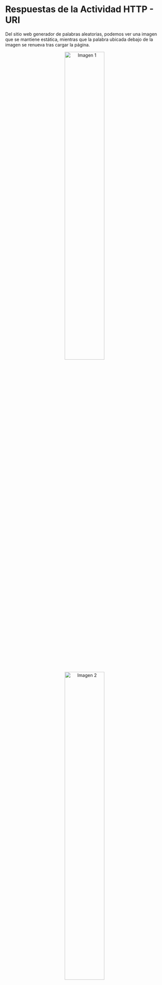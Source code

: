 # Respuestas de la Actividad HTTP - URI
Del sitio web generador de palabras aleatorias, podemos ver una imagen que se mantiene estática, mientras que la palabra ubicada debajo de la imagen se renueva tras cargar la página.

<p align="center">
  <img src="https://github.com/miguelvega/CC3S2/assets/124398378/a355cc08-a88b-4480-b420-5256ae1b6da5" alt="Imagen 1" width="50%" />
</p>

<p align="center">
  <img src="https://github.com/miguelvega/CC3S2/assets/124398378/dfaba003-c277-4b32-8065-12204c9361e7" alt="Imagen 2" width="50%" />
</p>

## Curl
Instalamos curl con el comando `sudo apt install curl` 

![Captura de pantalla de 2023-09-24 19-23-09](https://github.com/miguelvega/CC3S2/assets/124398378/6a89fca4-5bd1-41ec-afb5-42a05c976432)

Usamos el comando curl  `curl 'http://randomword.saasbook.info'`  en la terminal y nos muestra el 
siguiente codigo html.

![Captura de pantalla de 2023-09-24 19-25-04](https://github.com/miguelvega/CC3S2/assets/124398378/814ecf89-91f3-4753-8cf4-b16f6499451a)

Luego, guardamos la salida del comando anterior en  `first_test_curl.html` 


![Captura de pantalla de 2023-09-24 19-31-19](https://github.com/miguelvega/CC3S2/assets/124398378/13828e81-608e-4e0a-9dd1-4dbfa26e9244)

![Captura de pantalla de 2023-09-24 19-31-33](https://github.com/miguelvega/CC3S2/assets/124398378/2d22fd0c-c4d4-42d4-af63-7063ae9f0b6d)


### Pregunta:¿Cuáles son las dos diferencias principales que has visto anteriormente y lo que ves en un navegador web 'normal'? ¿Qué explica estas diferencias?
La primera diferencia  es que al abrir el archivo html no se puede ver la imagen, esto es porque la solicitud curl solo devuelve el contenido html como respuesta mas no devuelve otros elementos como los css o imagenes, por eso no se reconce la imagen.<br>
Otra diferencia es que al cargarlo nuevamente, la palabra no experimenta cambios.

![Captura de pantalla de 2023-09-24 20-01-17](https://github.com/miguelvega/CC3S2/assets/124398378/4fd67f30-6837-4407-bc00-59c90bf09ddc)!

## Curl y Netcat

Usamos el comando `nc -l 8081` para escuchar por el puerto 8081 desde nuestro servidor falso.

![Captura de pantalla de 2023-09-24 20-50-01](https://github.com/miguelvega/CC3S2/assets/124398378/29404048-8ae3-46ad-8ada-5abafde49d24)

### Pregunta: Suponiendo que estás ejecutando curl desde otro shell ¿qué URL tendrás que pasarle a curl para intentar acceder a tu servidor falso y por qué?

Debemos usar el siguiente URL: `curl 'http://localhost:8081/'`. <br>
Porque dado que queremos hacer una solicitud http debemos poner http, ponemos localhost, ya que el servidor es nuestra computadora local, y 8081 que hace referencia al puerto en donde se encuentra el servidor falso.

![Captura de pantalla de 2023-09-24 20-51-45](https://github.com/miguelvega/CC3S2/assets/124398378/70ce795a-fdf9-467c-86b1-a894e4202ff6)

Una vez enviada la solicitud a nuestro servidor, podemos apreciar lo diguiente.
![Captura de pantalla de 2023-09-24 20-51-57](https://github.com/miguelvega/CC3S2/assets/124398378/949e3fb3-1cff-4317-a06e-9a20a506147c)

Así es como un servidor web real percibe una conexión desde curl.<br>
En la primera linea podemos ver el método de solicitud HTTP utilizado, en este caso, GET, a continuacion el recurso que se está solicitando, en este caso, la raíz del servidor web. "HTTP/1.1" que indica la versión del protocolo HTTP utilizada. En la segunda linea se aprecia al host que es localhost al que se esta enviando la solicitud en el puerto 8081. En la tercera linea, User-Agent que es curl que es el agente de usuario que está realizando la solicitud. Finalmente, tenemos Accept como un */* que significa que el cliente está dispuesto a aceptar cualquier 
tipo de contenido en respuesta del servidor.

### Pregunta: La primera línea de la solicitud identifica qué URL desea recuperar el cliente. ¿Por qué no ves http://localhost:8081 en ninguna parte de esa línea?
Debido a que servidor falso está aceptando la solicitud desde un puerto LOCAL, por lo tanto no es necesario incluir localhost.

Entonces, hemos visto una solicitud HTTP desde el punto de vista del servidor, ahora veamos cómo se ve la respuesta desde el punto de vista del cliente  luego de presionar enter en la shell del servidor.

![Captura de pantalla de 2023-09-24 21-15-13](https://github.com/miguelvega/CC3S2/assets/124398378/6a7b7127-49d0-4e46-aacb-3ca0199d3d43)


Luego, al colocar `curl -i 'http://randomword.saasbook.info/'`se obtiene lo siguiente :
![Captura de pantalla de 2023-09-24 23-41-22](https://github.com/miguelvega/CC3S2/assets/124398378/7c11f03a-543d-4ea2-badf-25e1effd5b95)

### Pregunta: Según los encabezados del servidor, ¿cuál es el código de respuesta HTTP del servidor que indica el estado de la solicitud del cliente y qué versión del protocolo HTTP utilizó el servidor para responder al cliente?
El código de respuesta es de 200 y el "OK" indica que la solicitud HTTP se completó correctamente y que el servidor ha entregado el recurso solicitado con éxito. La version de HTTP es la 1.1.

### Pregunta: Cualquier solicitud web determinada puede devolver una página HTML, una imagen u otros tipos de entidades. ¿Hay algo en los encabezados que crea que le dice al cliente cómo interpretar el resultado?.

Si, en la imagen anterior nos muestra la informacion que proporciona el encabezado para que el cliente interprete el resultado, por ejemplo, `Content-Type: text/html;charset=utf-8` indica el tipo de contenido que se está enviando como respuesta. En este caso, el contenido es de tipo "text/html", lo que significa que el servidor está enviando una página web HTML. También se especifica la codificación de caracteres UTF-8 utilizada para interpretar el contenido. 

## ¿Qué sucede cuando falla un HTTP request?

### Pregunta: ¿Cuál sería el código de respuesta del servidor si intentaras buscar una URL inexistente en el sitio generador de palabras aleatorias? Pruéba esto utilizando el procedimiento anterior.

Como se observa en la imagen de abajo, pusimos un link inexistente y no retorna un cuerpo html en la respuesta y en la primera linea del encabezado, devuelde el numero 404, este número es el código de estado HTTP que se devuelve en la respuesta. El código de estado "404" se conoce comúnmente como "Error 404" o "Not Found" (No encontrado). Indica que el recurso solicitado por el cliente no fue encontrado en el servidor.

![Captura de pantalla de 2023-09-25 01-14-03](https://github.com/miguelvega/CC3S2/assets/124398378/3a5dcda6-d2c1-4f4e-b02a-aaedb37404c4)


### ¿Qué otros códigos de error HTTP existen? Utiliza Wikipedia u otro recurso para conocer los significados de algunos de los más comunes: 200, 301, 302, 400, 404, 500. Ten en cuenta que estas son familias de estados: todos los estados 2xx significan funcionó, todos los 3xx son redireccionar etc.

200 (OK): Indica que la solicitud fue realizada con exito y si se encontró la información solicitada​

301 (Moved Permanently): indica que el host si ha sido capaz de comunicarse con el servidor pero que el recurso solicitado ha sido movido a otra dirección permanentemente.

302 (Found): se produce cuando el recurso solicitado ha sido trasladado temporalmente a una nueva ubicación.

400 (Bad Request): El error 400 solicitud incorrecta ocurre cuando el servidor no procesará la solicitud, porque no puede, o no debe, debido a algo que es percibido como un error del cliente (ej: solicitud malformada, sintaxis errónea, etc). La solicitud contiene sintaxis errónea y no debería repetirse.

404 (Not Found): Este error indica que el recurso solicitado no se encuentra en el servidor y por lo tanto no ha sido encontrada.​

500 (Internal Server Error): El error HTTP 500, indica un error interno en el servidor que impide que la solicitud se complete correctamente.

### Tanto el encabezado 4xx como el 5xx indican condiciones de error. ¿Cuál es la principal diferencia entre 4xx y 5xx?.
Los errores del tipo 4xx indican que el error se origina en el cliente, es decir, debido a un problema en la solicitud misma como por ejemplo, poner una url inexistente en la solicitud (votará error 404) en cambio los errores del tipo 5xx son errores del servidor, no del cliente, al momento de procesar la solicitud del cliente. Ocurren a menudo debido a problemas internos del servidor, como un fallo en una base de datos, una sobrecarga del servidor o una configuración incorrecta.

## ¿Qué es un cuerpo de Request?

Se creo formulario.html

![Captura de pantalla de 2023-09-25 01-59-25](https://github.com/miguelvega/CC3S2/assets/124398378/e0d3dcf8-9e30-48b6-988f-ed7e1c6a417b)

Lo abrimos en el navegador
![Captura de pantalla de 2023-09-25 02-00-10](https://github.com/miguelvega/CC3S2/assets/124398378/36d58143-97c4-4259-af42-762c2c548b2a)


### Pregunta: Cuando se envía un formulario HTML, se genera una solicitud HTTP POST desde el navegador. Para llegar a tu servidor falso, ¿con qué URL deberías reemplazar Url-servidor-falso en el archivo anterior?

Para llegar al servidor falso de debe cambiar dentro del archivo formulario.html el valor del campo action a `http://localhost:8081/` 
, luego abrimos el archivos en el navegador, colocamos nuestras credenciales y lo guardamos

![Captura de pantalla de 2023-09-25 03-09-14](https://github.com/miguelvega/CC3S2/assets/124398378/80764851-f64e-4389-a3b9-774aa07b7dbe)

Con lo cual tendriamos lo siguiente en la terminal al iniciar el falso servidor
![Captura de pantalla de 2023-09-25 03-09-24](https://github.com/miguelvega/CC3S2/assets/124398378/86937fd0-2bf2-4015-8c7e-128ffcb3c207)

Notamos que el servidor falso està escuchando y al cerrar la ventana en el browser cortamos la conexión.

### Pregunta:¿Cómo se presenta al servidor la información que ingresó en el formulario? ¿Qué tareas necesitaría realizar un framework SaaS como Sinatra o Rails para presentar esta información en un formato conveniente a una aplicación SaaS escrita, por ejemplo, en Ruby?

Se envía el formulario al servidor utilizando el método "post" y la acción `http://localhost:8081/`, con lo cual la información ingresada se envía al servidor en el cuerpo de la solicitud HTTP como datos codificados. Los datos del formulario se codifican en el cuerpo de la solicitud de acuerdo con el tipo de codificación que se especifica en el encabezado de la solicitud.<br>
Ahora bien, las tareas generales que un framework SaaS como Sinatra o Rails tendría que realizar para presentar esta información en una aplicación SaaS podrian
ser las siguientes.<br>
- Recibir la Solicitud: El servidor debe recibir la solicitud HTTP POST en la dirección especificada, que en este caso es `http://localhost:8081/`.
- Analizar la Solicitud: El framework debe examinar la solicitud entrante y extraer la información del formulario codificada en su cuerpo, que abarca los valores correspondientes a "email", "password" y "secret_info".
- Validación y Procesamiento: El framework debe realizar la validación de los datos según las reglas de la aplicación, como verificar si se proporcionó una dirección de correo electrónico válida, verificar la contraseña, etc.
- Acceso a la Base de Datos: Si la aplicación requiere acceso a una base de datos para autenticar al usuario, el framework puede interactuar con la base de datos para verificar las credenciales del usuario.
- Ejecución de Lógica de Negocio: Dependiendo de la lógica de negocio de la aplicación, el framework puede realizar diversas acciones, como autenticar al usuario, redirigirlo a páginas específicas, mostrar mensajes de error, etc.
- Generar una Respuesta: En última instancia, el framework debe generar una respuesta HTTP, que generalmente incluirá una página HTML o una redirección a otra página, dependiendo del resultado de la autenticación.

Ruby on Rails ofrece estructuras y pautas particulares diseñadas para la gestión de formularios y el procesamiento de datos provenientes de formularios HTM.<br>
Rails utiliza controladores y modelos para gestionar la lógica de negocio y acceder a la base de datos de manera eficiente. Sin embargo, la implementación exacta puede variar según la aplicación y los requisitos específicos de la misma. 

<br>

### Segùn el experimento anterior, repita varias veces para responder las siguientes preguntas observando las diferencias en el resultado impreso por nc:

#### ¿Cuál es el efecto de agregar parámetros URI adicionales como parte de la ruta POST?
Al agregar parámetros URI adicionales como parte de la ruta POST no tendran ningún efecto, pues simplementes se considerarán parte de la URL, pero no tendrán impacto en los datos del formulario que se envían al servidor, ya que cuando se envía un formulario HTML utilizando POST, los datos del formulario se envían en el cuerpo de la solicitud HTTP.Por tal motivo, los parámetros en la URI generalmente se utilizan en solicitudes GET para transmitir información en la URL.

#### ¿Cuál es el efecto de cambiar las propiedades de nombre de los campos del formulario?

Como se puede apreciar en el formulario visto anetorio, se ha cambiado los nombres de los campos de la siguiente manera:
- name="correo" en lugar de name="email"
- name="contrasenia" en lugar de name="password"

![Captura de pantalla de 2023-09-26 02-15-13](https://github.com/miguelvega/Http-Uri/assets/124398378/5f06d77b-fca8-4118-81c2-653cf9425e59)

Con lo cual el servidor falso recibe los datos de la siguiente manera.

![Captura de pantalla de 2023-09-26 02-17-03](https://github.com/miguelvega/Http-Uri/assets/124398378/9b61ee8f-ce68-4381-a764-af55157e8152)

El efecto de cambiar el nombre de las propiedades del formulario alterará cómo se etiquetan los datos cuando se envían al servidor. Si cambias los nombres de los campos, el servidor recibirá los datos con los nuevos nombres. Esto puede afectar la capacidad del servidor para procesar los datos si se espera que los nombres de los campos coincidan con ciertos nombres en el lado del servidor.

#### ¿Puedes tener más de un botón Submit? Si es así, ¿cómo sabe el servidor en cuál se hizo clic? (Sugerencia: experimenta con los atributos de la etiqueta <submit>).

Agregamos un nuevo botón Submit en el archivo `formulario.html`
![Captura de pantalla de 2023-09-26 02-34-53](https://github.com/miguelvega/Http-Uri/assets/124398378/42555ab6-ff2b-4da5-b3ec-778f8117186b)

Notamos lo siguiente en el lado del servidor
![Captura de pantalla de 2023-09-26 02-35-56](https://github.com/miguelvega/Http-Uri/assets/124398378/7d1e16bb-b479-4a25-acb4-f2322df7879e)

Podemos tener mas de un botón Submit en un formulario HTML. Para distinguir cuál se hizo clic, puedes usar el atributo name en los botones. En nuestro caso, tenemos dos botones con name="login" y name="register" y verificar en el lado del servidor cuál de ellos se incluyó en la solicitud para determinar la acción a realizar, como se puede apreciar en la imagen anterior `correo=miguelon%40gmail.com&contrasenia=1928&secret_info=secret_value&register=Register` se hizo clic en el boton register.

#### ¿Se puede enviar el formulario mediante GET en lugar de POST? En caso afirmativo, ¿cuál es la diferencia en cómo el servidor ve esas solicitudes?
Editamos el archivo `formulario.html` para  enviar el formulario mediante GET 
![Captura de pantalla de 2023-09-26 03-10-35](https://github.com/miguelvega/Http-Uri/assets/124398378/47388f5c-4dd5-41b8-b3a0-24e9b7ef3b0b)

Notamos lo siguiente en el lado del servidor
![Captura de pantalla de 2023-09-26 03-19-23](https://github.com/miguelvega/Http-Uri/assets/124398378/331d5d8b-1d8b-4a47-a8f6-399a3bf93695)

Como se puede apreciar en la imagen anterior, si se puede cambiar el atributo method en el formulario de post a get. Cuando utilizas el método GET, los datos del formulario se incluyen en la URL como parámetros de consulta. Esto significa que los datos del formulario se transmiten de manera diferente y pueden ser visibles en la URL.



#### ¿Qué otros verbos HTTP son posibles en la ruta de envío del formulario? ¿Puedes hacer que el navegador web genere una ruta que utilice PUT, PATCH o DELETE?.
Normalmente, los navegadores web solo admiten los verbos HTTP GET y POST al enviar formularios. Estos verbos corresponden a las operaciones de recuperación y envío de datos, respectivamente. Para utilizar los verbos HTTP PUT, PATCH o DELETE, generalmente necesitarías utilizar JavaScript o algún otro enfoque más avanzado, ya que los navegadores no generan solicitudes directas con estos verbos al enviar formularios HTML de manera estándar


## HTTP sin estados y cookies




### Pregunta: Prueba las dos primeras operaciones GET anteriores. El cuerpo de la respuesta para la primera debe ser "Logged in: false" y para la segunda "Login cookie set". ¿Cuáles son las diferencias en los encabezados de respuesta que indican que la segunda operación está configurando una cookie? (Sugerencia: usa curl -v, que mostrará tanto los encabezados de solicitud como los encabezados y el cuerpo de la respuesta, junto con otra información de depuración. curl --help imprimirá una ayuda voluminosa para usar cURL y man curl mostrará la página del manual de Unix para cURL en la mayoría de los sistemas.)

Primero, entramos a la siguiente pagina web `http://esaas-cookie-demo.herokuapp.com` en el navegador y vemos lo siguiente.
![Captura de pantalla de 2023-09-25 12-20-21](https://github.com/miguelvega/Http-Uri/assets/124398378/8a80b29a-f097-4b4c-89b9-5a0a003f9c80)

La diferencia se debe a que al aplicar el comando `curl -v 'http://esaas-cookie-demo.herokuapp.com'` no aparece el campo Set-Cookie en la salida, en cambio al aplicar el comando  `curl -v 'http://esaas-cookie-demo.herokuapp.com/login'`si aparece, como se puede ver en las dos siguientes imagenes.
![Captura de pantalla de 2023-09-25 12-19-51](https://github.com/miguelvega/Http-Uri/assets/124398378/e5c53b4d-cb2d-42a8-ab67-cc2a48227b10)

![Captura de pantalla de 2023-09-25 12-20-07](https://github.com/miguelvega/Http-Uri/assets/124398378/c5c268c0-4606-4017-89d3-d54a5f1973cc)



